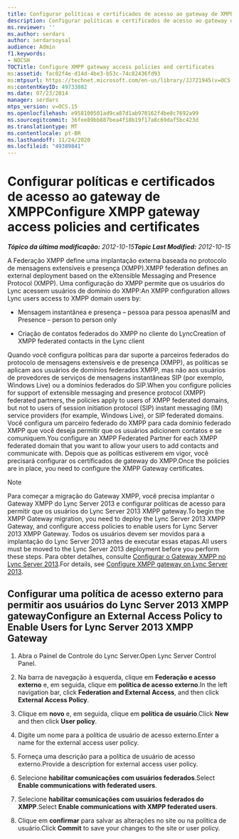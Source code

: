 ```yaml
---
title: Configurar políticas e certificados de acesso ao gateway de XMPP
description: Configurar políticas e certificados de acesso ao gateway do XMPP.
ms.reviewer: ''
ms.author: serdars
author: serdarsoysal
audience: Admin
f1.keywords:
- NOCSH
TOCTitle: Configure XMPP gateway access policies and certificates
ms:assetid: fac02f4e-d14d-4be3-b53c-74c82436fd93
ms:mtpsurl: https://technet.microsoft.com/en-us/library/JJ721945(v=OCS.15)
ms:contentKeyID: 49733882
ms.date: 07/23/2014
manager: serdars
mtps_version: v=OCS.15
ms.openlocfilehash: e958100501ad9ca87d1ab970162f4be8c7692a99
ms.sourcegitcommit: 36fee89bb887bea4f18b19f17a8c69daf5bc423d
ms.translationtype: MT
ms.contentlocale: pt-BR
ms.lasthandoff: 11/24/2020
ms.locfileid: "49389841"
---
```

# <a name="configure-xmpp-gateway-access-policies-and-certificates"></a><span data-ttu-id="cf0d6-103">Configurar políticas e certificados de acesso ao gateway de XMPP</span><span class="sxs-lookup"><span data-stu-id="cf0d6-103">Configure XMPP gateway access policies and certificates</span></span>

<div data-xmlns="http://www.w3.org/1999/xhtml">

<div class="topic" data-xmlns="http://www.w3.org/1999/xhtml" data-msxsl="urn:schemas-microsoft-com:xslt" data-cs="https://msdn.microsoft.com/">

<div data-asp="https://msdn2.microsoft.com/asp">



</div>

<div id="mainSection">

<div id="mainBody"><span data-ttu-id="cf0d6-104">

<span> </span></span><span class="sxs-lookup"><span data-stu-id="cf0d6-104">

<span> </span></span></span>

<span data-ttu-id="cf0d6-105">_**Tópico da última modificação:** 2012-10-15_</span><span class="sxs-lookup"><span data-stu-id="cf0d6-105">_**Topic Last Modified:** 2012-10-15_</span></span>

<span data-ttu-id="cf0d6-106">A Federação XMPP define uma implantação externa baseada no protocolo de mensagens extensíveis e presença (XMPP).</span><span class="sxs-lookup"><span data-stu-id="cf0d6-106">XMPP federation defines an external deployment based on the eXtensible Messaging and Presence Protocol (XMPP).</span></span> <span data-ttu-id="cf0d6-107">Uma configuração do XMPP permite que os usuários do Lync acessem usuários de domínio do XMPP:</span><span class="sxs-lookup"><span data-stu-id="cf0d6-107">An XMPP configuration allows Lync users access to XMPP domain users by:</span></span>

  - <span data-ttu-id="cf0d6-108">Mensagem instantânea e presença – pessoa para pessoa apenas</span><span class="sxs-lookup"><span data-stu-id="cf0d6-108">IM and Presence – person to person only</span></span>

  - <span data-ttu-id="cf0d6-109">Criação de contatos federados do XMPP no cliente do Lync</span><span class="sxs-lookup"><span data-stu-id="cf0d6-109">Creation of XMPP federated contacts in the Lync client</span></span>

<span data-ttu-id="cf0d6-110">Quando você configura políticas para dar suporte a parceiros federados do protocolo de mensagens extensíveis e de presença (XMPP), as políticas se aplicam aos usuários de domínios federados XMPP, mas não aos usuários de provedores de serviços de mensagens instantâneas SIP (por exemplo, Windows Live) ou a domínios federados do SIP.</span><span class="sxs-lookup"><span data-stu-id="cf0d6-110">When you configure policies for support of extensible messaging and presence protocol (XMPP) federated partners, the policies apply to users of XMPP federated domains, but not to users of session initiation protocol (SIP) instant messaging (IM) service providers (for example, Windows Live), or SIP federated domains.</span></span> <span data-ttu-id="cf0d6-111">Você configura um parceiro federado do XMPP para cada domínio federado XMPP que você deseja permitir que os usuários adicionem contatos e se comuniquem.</span><span class="sxs-lookup"><span data-stu-id="cf0d6-111">You configure an XMPP Federated Partner for each XMPP federated domain that you want to allow your users to add contacts and communicate with.</span></span> <span data-ttu-id="cf0d6-112">Depois que as políticas estiverem em vigor, você precisará configurar os certificados de gateway do XMPP.</span><span class="sxs-lookup"><span data-stu-id="cf0d6-112">Once the policies are in place, you need to configure the XMPP Gateway certificates.</span></span>

<div>


> [!NOTE]  
> <span data-ttu-id="cf0d6-113">Para começar a migração do Gateway XMPP, você precisa implantar o Gateway XMPP do Lync Server 2013 e configurar políticas de acesso para permitir que os usuários do Lync Server 2013 XMPP gateway.</span><span class="sxs-lookup"><span data-stu-id="cf0d6-113">To begin the XMPP Gateway migration, you need to deploy the Lync Server 2013 XMPP Gateway, and configure access policies to enable users for Lync Server 2013 XMPP Gateway.</span></span> <span data-ttu-id="cf0d6-114">Todos os usuários devem ser movidos para a implantação do Lync Server 2013 antes de executar essas etapas.</span><span class="sxs-lookup"><span data-stu-id="cf0d6-114">All users must be moved to the Lync Server 2013 deployment before you perform these steps.</span></span> <span data-ttu-id="cf0d6-115">Para obter detalhes, consulte <A href="configure-xmpp-gateway-on-lync-server-2013.md">Configurar o Gateway XMPP no Lync Server 2013</A>.</span><span class="sxs-lookup"><span data-stu-id="cf0d6-115">For details, see <A href="configure-xmpp-gateway-on-lync-server-2013.md">Configure XMPP gateway on Lync Server 2013</A>.</span></span>



</div>

<div>

## <a name="configure-an-external-access-policy-to-enable-users-for-lync-server-2013-xmpp-gateway"></a><span data-ttu-id="cf0d6-116">Configurar uma política de acesso externo para permitir aos usuários do Lync Server 2013 XMPP gateway</span><span class="sxs-lookup"><span data-stu-id="cf0d6-116">Configure an External Access Policy to Enable Users for Lync Server 2013 XMPP Gateway</span></span>

1.  <span data-ttu-id="cf0d6-117">Abra o Painel de Controle do Lync Server.</span><span class="sxs-lookup"><span data-stu-id="cf0d6-117">Open Lync Server Control Panel.</span></span>

2.  <span data-ttu-id="cf0d6-118">Na barra de navegação à esquerda, clique em **Federação e acesso externo** e, em seguida, clique em **política de acesso externo**.</span><span class="sxs-lookup"><span data-stu-id="cf0d6-118">In the left navigation bar, click **Federation and External Access**, and then click **External Access Policy**.</span></span>

3.  <span data-ttu-id="cf0d6-119">Clique em **novo** e, em seguida, clique em **política de usuário**.</span><span class="sxs-lookup"><span data-stu-id="cf0d6-119">Click **New** and then click **User policy**.</span></span>

4.  <span data-ttu-id="cf0d6-120">Digite um nome para a política de usuário de acesso externo.</span><span class="sxs-lookup"><span data-stu-id="cf0d6-120">Enter a name for the external access user policy.</span></span>

5.  <span data-ttu-id="cf0d6-121">Forneça uma descrição para a política de usuário de acesso externo.</span><span class="sxs-lookup"><span data-stu-id="cf0d6-121">Provide a description for external access user policy.</span></span>

6.  <span data-ttu-id="cf0d6-122">Selecione **habilitar comunicações com usuários federados**.</span><span class="sxs-lookup"><span data-stu-id="cf0d6-122">Select **Enable communications with federated users**.</span></span>

7.  <span data-ttu-id="cf0d6-123">Selecione **habilitar comunicações com usuários federados do XMPP**.</span><span class="sxs-lookup"><span data-stu-id="cf0d6-123">Select **Enable communications with XMPP federated users**.</span></span>

8.  <span data-ttu-id="cf0d6-124">Clique em **confirmar** para salvar as alterações no site ou na política de usuário.</span><span class="sxs-lookup"><span data-stu-id="cf0d6-124">Click **Commit** to save your changes to the site or user policy.</span></span>

<span data-ttu-id="cf0d6-125"></div>

</div>

<span> </span>

</div>

</div>

</span><span class="sxs-lookup"><span data-stu-id="cf0d6-125"></div>

</div>

<span> </span>

</div>

</div>

</span></span></div>

